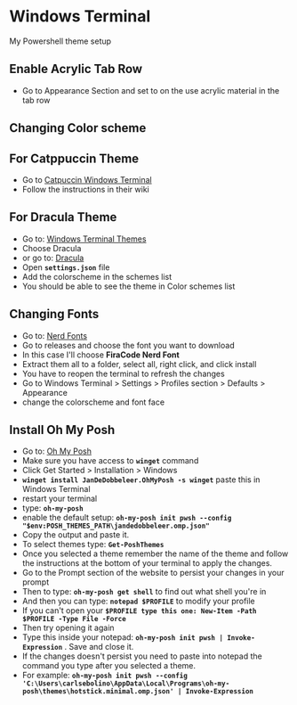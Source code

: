 # Windows Terminal
My Powershell theme setup

## Enable Acrylic Tab Row
- Go to Appearance Section and set to on the use acrylic material in the tab row

## Changing Color scheme
## For Catppuccin Theme
- Go to [Catpuccin Windows Terminal](https://github.com/catppuccin/windows-terminal)
- Follow the instructions in their wiki


## For Dracula Theme
- Go to: [Windows Terminal Themes](https://windowsterminalthemes.dev/)
- Choose Dracula
- or go to: [Dracula](https://draculatheme.com/windows-terminal)
- Open **``settings.json``** file
- Add the colorscheme in the schemes list
- You should be able to see the theme in Color schemes list

## Changing Fonts
- Go to: [Nerd Fonts](https://github.com/ryanoasis/nerd-fonts/)
- Go to releases and choose the font you want to download
- In this case I'll choose **FiraCode Nerd Font**
- Extract them all to a folder, select all, right click, and click install
- You have to reopen the terminal to refresh the changes
- Go to Windows Terminal > Settings > Profiles section > Defaults > Appearance
- change the colorscheme and font face

## Install Oh My Posh
- Go to: [Oh My Posh](https://ohmyposh.dev/)
- Make sure you have access to **``winget``** command
- Click Get Started > Installation > Windows
- **``winget install JanDeDobbeleer.OhMyPosh -s winget``** paste this in Windows Terminal
- restart your terminal
- type: **``oh-my-posh``**
- enable the default setup: **``oh-my-posh init pwsh --config "$env:POSH_THEMES_PATH\jandedobbeleer.omp.json"``**
- Copy the output and paste it.
- To select themes type: **``Get-PoshThemes``**
- Once you selected a theme remember the name of the theme and follow the instructions at the bottom of your terminal to apply the changes.
- Go to the Prompt section of the website to persist your changes in your prompt
- Then to type: **``oh-my-posh get shell``** to find out what shell you're in
- And then you can type: **``notepad $PROFILE``** to modify your profile
- If you can't open your **``$PROFILE type this one: New-Item -Path $PROFILE -Type File -Force``**
- Then try opening it again
- Type this inside your notepad: **``oh-my-posh init pwsh | Invoke-Expression``** . Save and close it.
- If the changes doesn't persist you need to paste into notepad the command you type after you selected a theme.
- For example:
**``oh-my-posh init pwsh --config 'C:\Users\carlsebolino\AppData\Local\Programs\oh-my-posh\themes\hotstick.minimal.omp.json' | Invoke-Expression``**